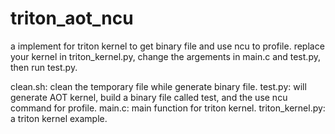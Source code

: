 # triton_aot_ncu
a implement for triton kernel to get binary file and use ncu to profile.
replace your kernel in triton_kernel.py, change the argements in main.c and test.py, then run test.py.

clean.sh: clean the temporary file while generate binary file.
test.py: will generate AOT kernel, build a binary file called test, and the use ncu command for profile.
main.c: main function for triton kernel.
triton_kernel.py: a triton kernel example.